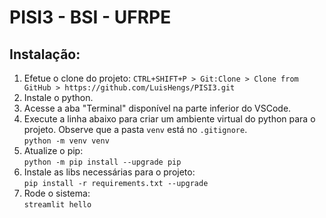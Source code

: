 # PISI3 - BSI - UFRPE

## Instalação:

<ol>
  <li>Efetue o clone do projeto: <code>CTRL+SHIFT+P > Git:Clone > Clone from GitHub > https://github.com/LuisHengs/PISI3.git</code></li>
<li>Instale o python.</li>
  
  <li>Acesse a aba "Terminal" disponível na parte inferior do VSCode.</li>

  <li>Execute a linha abaixo para criar um ambiente virtual do python para o projeto. Observe que a pasta <code>venv</code> está no <code>.gitignore</code>.<br>
    <code>python -m venv venv</code>
  </li>

  <li>Atualize o pip:<br>
    <code>python -m pip install --upgrade pip</code>
  </li>

  <li>Instale as libs necessárias para o projeto:<br>
    <code>pip install -r requirements.txt --upgrade</code>
  </li>

  <li>Rode o sistema:<br>
    <code>streamlit hello</code>
  </li>
</ol>
